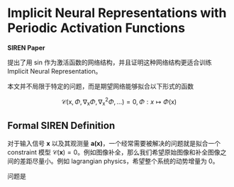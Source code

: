 # Implicit Neural Representations with Periodic Activation Functions
**SIREN Paper**

提出了用 sin 作为激活函数的网络结构，并且证明这种网络结构更适合训练 Implicit Neural Representation。

本文并不局限于特定的问题，而是期望网络能够拟合以下形式的函数

$$\mathcal{C}(\text{x}, \Phi, \nabla_{\text{x}}\Phi, \nabla_{\text{x}}^2\Phi, ...) = 0, \Phi: x \mapsto \Phi(\text{x})$$

## Formal SIREN Definition
对于输入信号 $\mathbf{x}$ 以及其观测量 $\mathbf{a(x)}$，一个经常需要被解决的问题就是拟合一个 constraint 模型 $\mathcal{C(\mathbf{x})} = 0$。例如图像补全，那么我们希望原始图像和补全图像之间的差距尽量小。例如 lagrangian physics，希望整个系统的动势增量为 0。

问题是